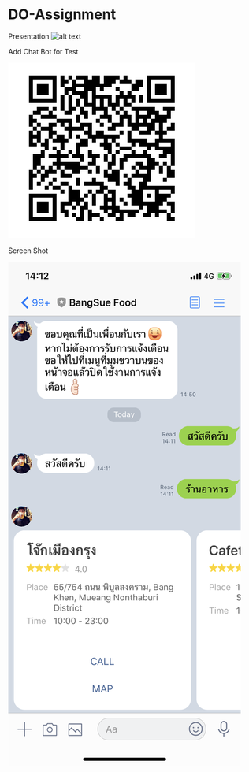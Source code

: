 # DO-Assignment

Presentation
![alt text](https://docs.google.com/presentation/d/1NCUIxgn8CzLgnHN8j_Y0VPa9SZpgRzhqlsArV7cqXgc/edit?usp=sharing)

Add Chat Bot for Test

![alt text](https://github.com/GUSJIB/DO-Assignment/blob/master/qr-chatbot.jpg?raw=true)

Screen Shot

![alt text](https://github.com/GUSJIB/DO-Assignment/blob/master/chatbot.png?raw=true)
